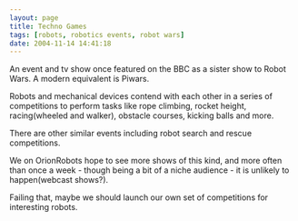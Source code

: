 ```yaml
---
layout: page
title: Techno Games
tags: [robots, robotics events, robot wars]
date: 2004-11-14 14:41:18
---
```

An event and tv show once featured on the BBC as a sister show to Robot Wars. A modern equivalent is Piwars.

Robots and mechanical devices contend with each other in a series of competitions to perform tasks like rope climbing, rocket height, racing(wheeled and walker), obstacle courses, kicking balls and more.

There are other similar events including robot search and rescue competitions.

We on OrionRobots hope to see more shows of this kind, and more often than once a week - though being a bit of a niche audience - it is unlikely to happen(webcast shows?).

Failing that, maybe we should launch our own set of competitions for interesting robots.
